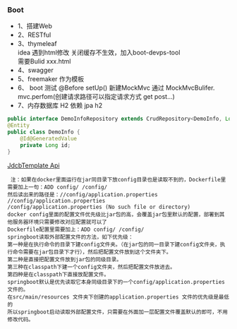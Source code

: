 ### Boot
- 1、搭建Web  
- 2、RESTful  
- 3、thymeleaf  
idea 遇到html修改 关闭缓存不生效，加入boot-devps-tool  
 需要Bulid xxx.html    
- 4、swagger  
- 5、freemaker 作为模板
- 6、 boot 测试 
 @Before setUp() 新建MockMvc 通过 MockMvcBulifer.  
 mvc.perfom(创建请求路径可以指定请求方式 get post...)
- 7、内存数据库 H2 依赖 jpa h2 
```java
public interface DemoInfoRepository extends CrudRepository<DemoInfo, Long>{}
@Entity
public class DemoInfo {
    @Id@GeneratedValue
    private Long id;
}
```
 

[JdcbTemplate Api](https://docs.spring.io/spring/docs/current/javadoc-api/org/springframework/jdbc/core/JdbcTemplate.html)
````
 注：如果在docker里面运行在jar同目录下放config目录也是读取不到的，Dockerfile里需要加上一句：ADD config/ /config/
然后读出来的路径是：//config/application.properties
//config/application.properties
/config/application.properties (No such file or directory)
docker config里面的配置文件优先级比jar包的高，会覆盖jar包里默认的配置，部署到其他服务器环境只需要修改对应配置就可以了
Dockerfile配置里需要加上：ADD config/ /config/
springboot读取外部配置文件的方法，如下优先级：
第一种是在执行命令的目录下建config文件夹。（在jar包的同一目录下建config文件夹，执行命令需要在jar包目录下才行），然后把配置文件放到这个文件夹下。
第二种是直接把配置文件放到jar包的同级目录。
第三种在classpath下建一个config文件夹，然后把配置文件放进去。
第四种是在classpath下直接放配置文件。
springboot默认是优先读取它本身同级目录下的一个config/application.properties 文件的。
在src/main/resources 文件夹下创建的application.properties 文件的优先级是最低的
所以springboot启动读取外部配置文件，只需要在外面加一层配置文件覆盖默认的即可，不用修改代码。
````

